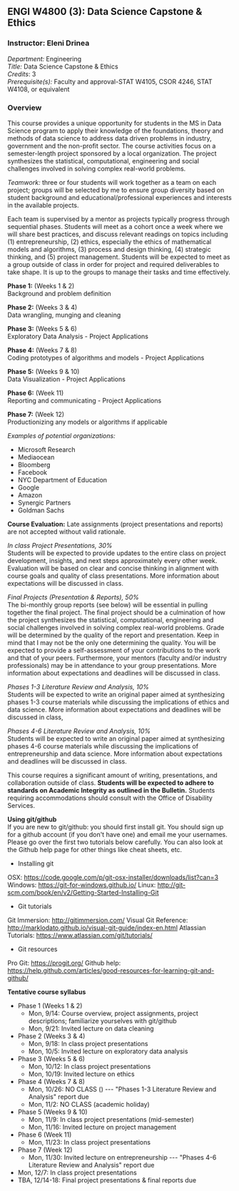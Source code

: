 ## ENGI W4800 (3): Data Science Capstone & Ethics
### Instructor: Eleni Drinea

*Department:* Engineering  
*Title:* Data Science Capstone & Ethics  
*Credits*: 3  
*Prerequisite(s):* Faculty and approval-STAT W4105, CSOR 4246, STAT W4108, or equivalent

### Overview

This course provides a unique opportunity for students in the MS in Data Science program to apply their knowledge of the foundations, theory and methods of data science to address data driven problems in industry, government and the non-profit sector. The course activities focus on a semester-length project sponsored by a local organization. The project synthesizes the statistical, computational, engineering and social challenges involved in solving complex real-world problems.

*Teamwork:* three or four students will work together as a team on each project; groups will be selected by me to ensure group diversity based on student background and educational/professional experiences and interests in the available projects.

Each team is supervised by a mentor as projects typically progress through sequential phases. Students will meet as a cohort once a week where we will share best practices, and discuss relevant readings on topics including (1) entrepreneurship, (2) ethics, especially the ethics of mathematical models and algorithms, (3) process and design thinking, (4) strategic thinking, and (5) project management. Students will be expected to meet as a group outside of class in order for project and required deliverables to take shape. It is up to the groups to manage their tasks and time effectively.

**Phase 1:** (Weeks 1 & 2)  
Background and problem definition

**Phase 2:** (Weeks 3 & 4)  
Data wrangling, munging and cleaning

**Phase 3:** (Weeks 5 & 6)  
Exploratory Data Analysis - Project Applications

**Phase 4:** (Weeks 7 & 8)   
Coding prototypes of algorithms and models - Project Applications

**Phase 5:** (Weeks 9 & 10)   
Data Visualization - Project Applications

**Phase 6:** (Week 11)   
Reporting and communicating - Project Applications

**Phase 7:** (Week 12)    
Productionizing any models or algorithms if applicable

*Examples of potential organizations:*    
+ Microsoft Research
+ Mediaocean
+ Bloomberg
+ Facebook
+ NYC Department of Education
+ Google
+ Amazon
+ Synergic Partners
+ Goldman Sachs

**Course Evaluation:** Late assignments (project presentations and reports) are not accepted without valid rationale.

*In class Project Presentations, 30%*    
Students will be expected to provide updates to the entire class on project development, insights, and next steps approximately every other week. Evaluation will be based on clear and concise thinking in alignment with course goals and quality of class presentations. More information about expectations will be discussed in class.



*Final Projects (Presentation & Reports), 50%*     
The bi-monthly group reports (see below)  will be essential in pulling together the final project. The final project should be a culmination of how the project synthesizes the statistical, computational, engineering and social challenges involved in solving complex real-world problems. Grade will be determined by the quality of the report and presentation. Keep in mind that I may not be the only one determining the quality. You will be expected to provide a self-assessment of your contributions to the work and that of your peers. Furthermore, your mentors (faculty and/or industry professionals) may be in attendance to your group presentations. More information about expectations and deadlines will be discussed in class.

*Phases 1-3 Literature Review and Analysis, 10%*    
Students will be expected to write an original paper aimed at synthesizing phases 1-3 course materials while discussing the implications of ethics and data science. More information about expectations and deadlines will be discussed in class,

*Phases 4-6 Literature Review and Analysis, 10%*     
Students will be expected to write an original paper aimed at synthesizing phases 4-6 course materials while discussing the implications of entrepreneurship and data science. More information about expectations and deadlines will be discussed in class.

This course requires a significant amount of writing, presentations, and collaboration outside of class. **Students will be expected to adhere to standards on Academic Integrity as outlined in the Bulletin.**
Students requiring accommodations should consult with the Office of Disability Services.

**Using git/github**   
If you are new to git/github: you should first install git. You should sign up for a github account (if you don't have one) and email me your usernames. Please go over the first two tutorials below carefully. You can also look at the Github help page for other things like cheat sheets, etc.

* Installing git

OSX: https://code.google.com/p/git-osx-installer/downloads/list?can=3
Windows: https://git-for-windows.github.io/
Linux: http://git-scm.com/book/en/v2/Getting-Started-Installing-Git

* Git tutorials

Git Immersion: http://gitimmersion.com/
Visual Git Reference: http://marklodato.github.io/visual-git-guide/index-en.html
Atlassian Tutorials: https://www.atlassian.com/git/tutorials/

* Git resources

Pro Git: https://progit.org/
Github help: https://help.github.com/articles/good-resources-for-learning-git-and-github/



**Tentative course syllabus**  
+ Phase 1 (Weeks 1 & 2)
  * Mon, 9/14: Course overview, project assignments, project descriptions; familiarize yourselves with git/github
  * Mon, 9/21: Invited lecture on data cleaning
+ Phase 2 (Weeks 3 & 4)
  * Mon, 9/18: In class project presentations
  * Mon, 10/5: Invited lecture on exploratory data analysis
+ Phase 3 (Weeks 5 & 6)
  * Mon, 10/12: In class project presentations
  * Mon, 10/19: Invited lecture on ethics
+ Phase 4 (Weeks 7 & 8)  
  * Mon, 10/26: NO CLASS () --- "Phases 1-3 Literature Review and Analysis" report due
  * Mon, 11/2: NO CLASS (academic holiday)
+ Phase 5 (Weeks 9 & 10)
  * Mon, 11/9: In class project presentations (mid-semester)
  * Mon, 11/16: Invited lecture on project management
+ Phase 6 (Week 11)
  * Mon, 11/23: In class project presentations 
+ Phase 7 (Week 12)
  * Mon, 11/30: Invited lecture on entrepreneurship --- "Phases 4-6 Literature Review and Analysis" report due
+ Mon, 12/7: In class project presentations 
+ TBA, 12/14-18: Final project presentations & final reports due
